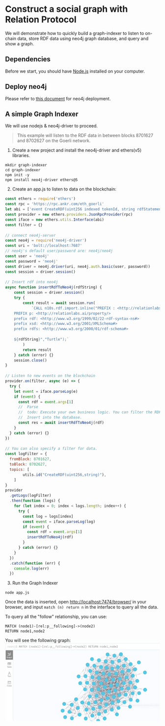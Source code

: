 # Construct a social graph with Relation Protocol


We will demonstrate how to quickly build a graph-indexer to listen to on-chain data, store RDF data using neo4j graph database, and query and show a graph.

## Dependencies

Before we start, you should have [Node.js](https://nodejs.org/en/) installed on your computer.

## Deploy neo4j

Please refer to [this document](https://docs.relationlabs.ai/protocol/indexer/build-graph) for neo4j deployment.

## A simple Graph Indexer

We will use nodejs & neo4j-driver to proceed.

> This example will listen to the RDF data in between blocks 8701627 and 8702627 on the Goerli network.

1. Create a new project and install the neo4j-driver and ethers(v5) libraries.

```shell
mkdir graph-indexer
cd graph-indexer
npm init -y
npm install neo4j-driver ethers@5
```

2. Create an app.js to listen to data on the blockchain:

```javascript
const ethers = require('ethers')
const rpc = 'https://rpc.ankr.com/eth_goerli'
let abi = ['event CreateRDF(uint256 indexed tokenId, string rdfStatements)']
const provider = new ethers.providers.JsonRpcProvider(rpc)
const iface = new ethers.utils.Interface(abi)
const filter = {}

// connect neo4j-server
const neo4j = require('neo4j-driver')
const uri = 'bolt://localhost:7687'
// neo4j's default user/password are: neo4j/neo4j
const user = 'neo4j'
const password = 'neo4j'
const driver = neo4j.driver(uri, neo4j.auth.basic(user, password))
const session = driver.session()

// Insert rdf into neo4j
async function insertRdfToNeo4j(rdfString) {
    const session = driver.session()
    try {
        const result = await session.run(
            `CALL n10s.rdf.import.inline("PREFIX : <http://relationlabs.ai/entity/>
    PREFIX p: <http://relationlabs.ai/property/>
    prefix rdf: <http://www.w3.org/1999/02/22-rdf-syntax-ns#>
    prefix xsd: <http://www.w3.org/2001/XMLSchema#>
    prefix rdfs: <http://www.w3.org/2000/01/rdf-schema#>

    ${rdfString}","Turtle");`
        )
        return result
    } catch (error) {}
    session.close()
}

// Listen to new events on the blockchain
provider.on(filter, async (e) => {
  try {
    let event = iface.parseLog(e)
    if (event) {
      const rdf = event.args[1]
      //  Parse
      //  todo: Execute your own business logic. You can filter the RDF data you need.
      //  Insert into the database.
      const res = await insertRdfToNeo4j(rdf)
    }
  } catch (error) {}
})

// You can also specify a filter for data.
const logFilter = {
  fromBlock: 8701627,
  toBlock: 8702627,
  topics: [
        utils.id("CreateRDF(uint256,string)"),
    ]
}
provider
  .getLogs(logFilter)
  .then(function (logs) {
    for (let index = 0; index < logs.length; index++) {
      try {
        const log = logs[index]
        const event = iface.parseLog(log)
        if (event) {
          const rdf = event.args[1]
          insertRdfToNeo4j(rdf)
        }
      } catch (error) {}
    }
  })
  .catch(function (err) {
    console.log(err)
  })

```

3. Run the Graph Indexer

```shell
node app.js
```

Once the data is inserted, open [http://localhost:7474/browser/](http://http://localhost:7474/browser/) in your browser, and input `match (n) return n` in the interface to query all the data.

To query all the "follow" relationship, you can use:
```shell
MATCH (node1)-[rel:p__following]->(node2)
RETURN node1,node2
```
You will see the following graph:
![img.png](../image/neo4j.png)
